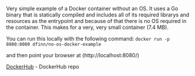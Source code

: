 Very simple example of a Docker container without an OS.  It uses a Go binary that is statically compiled and includes all of its required librarys and resources as the entrypoint and because of that there is no OS required in the container.  This makes for a very, very small container (7.4 MB).

You can run this locally with the following command:
```docker run -p 8080:8080 dfinn/no-os-docker-example```

and then point your browser at (http://localhost:8080/)

[DockerHub](https://hub.docker.com/repository/docker/dfinn/no-os-docker-example) - DockerHub repo
